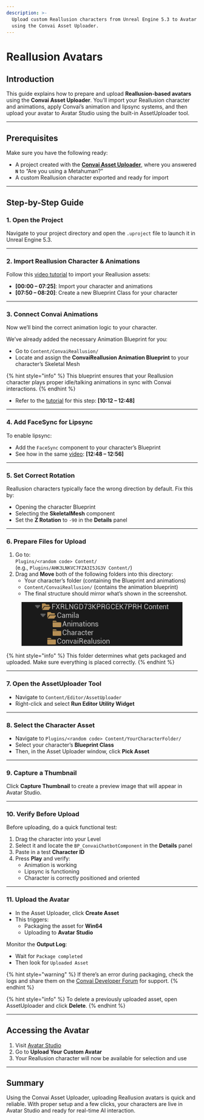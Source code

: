 ```yaml
---
description: >-
  Upload custom Reallusion characters from Unreal Engine 5.3 to Avatar Studio
  using the Convai Asset Uploader.
---
```


# Reallusion Avatars

## Introduction

This guide explains how to prepare and upload **Reallusion-based avatars** using the **Convai Asset Uploader**. You’ll import your Reallusion character and animations, apply Convai’s animation and lipsync systems, and then upload your avatar to Avatar Studio using the built-in AssetUploader tool.

***

## Prerequisites

Make sure you have the following ready:

* A project created with the [**Convai Asset Uploader**](../../../../../asset-uploader.md), where you answered **`N`** to “Are you using a Metahuman?”
* A custom Reallusion character exported and ready for import

***

## Step-by-Step Guide

### 1. Open the Project

Navigate to your project directory and open the `.uproject` file to launch it in Unreal Engine 5.3.

***

### 2. Import Reallusion Character & Animations

Follow this [video tutorial](https://youtu.be/UyxNliF8LKU?feature=shared) to import your Reallusion assets:

* **\[00:00 – 07:25]**: Import your character and animations
* **\[07:50 – 08:20]**: Create a new Blueprint Class for your character

***

### 3. Connect Convai Animations

Now we’ll bind the correct animation logic to your character.

We’ve already added the necessary Animation Blueprint for you:

* Go to `Content/ConvaiReallusion/`
* Locate and assign the **ConvaiReallusion Animation Blueprint** to your character’s Skeletal Mesh

{% hint style="info" %}
This blueprint ensures that your Reallusion character plays proper idle/talking animations in sync with Convai interactions.
{% endhint %}

* Refer to the [tutorial](https://youtu.be/UyxNliF8LKU?feature=shared) for this step: **\[10:12 – 12:48]**

***

### 4. Add FaceSync for Lipsync

To enable lipsync:

* Add the `FaceSync` component to your character’s Blueprint
* See how in the same [video](https://youtu.be/UyxNliF8LKU?feature=shared): **\[12:48 – 12:56]**

***

### 5. Set Correct Rotation

Reallusion characters typically face the wrong direction by default. Fix this by:

* Opening the character Blueprint
* Selecting the **SkeletalMesh** component
* Set the **Z Rotation** to `-90` in the **Details** panel

***

### 6. Prepare Files for Upload

1. Go to:\
   `Plugins/<random code> Content/`\
   (e.g., `Plugins/AHK3LNKVC7FZA3I5JG3V Content/`)
2. Drag and **Move** both of the following folders into this directory:
   * Your character’s folder (containing the Blueprint and animations)
   * `Content/ConvaiReallusion/` (contains the animation blueprint)
   * The final structure should mirror what’s shown in the screenshot.

<figure><img src="../../../../../.gitbook/assets/Screenshot 2025-04-19 143603.png" alt=""><figcaption></figcaption></figure>

{% hint style="info" %}
This folder determines what gets packaged and uploaded. Make sure everything is placed correctly.
{% endhint %}

***

### 7. Open the AssetUploader Tool

* Navigate to `Content/Editor/AssetUploader`
* Right-click and select **Run Editor Utility Widget**

***

### 8. Select the Character Asset

* Navigate to `Plugins/<random code> Content/YourCharacterFolder/`
* Select your character’s **Blueprint Class**
* Then, in the Asset Uploader window, click **Pick Asset**

***

### 9. Capture a Thumbnail

Click **Capture Thumbnail** to create a preview image that will appear in Avatar Studio.

***

### 10. Verify Before Upload

Before uploading, do a quick functional test:

1. Drag the character into your Level
2. Select it and locate the `BP_ConvaiChatbotComponent` in the **Details** panel
3. Paste in a test **Character ID**
4. Press **Play** and verify:
   * Animation is working
   * Lipsync is functioning
   * Character is correctly positioned and oriented

***

### 11. Upload the Avatar

* In the Asset Uploader, click **Create Asset**
* This triggers:
  * Packaging the asset for **Win64**
  * Uploading to **Avatar Studio**

Monitor the **Output Log**:

* Wait for `Package completed`
* Then look for `Uploaded Asset`

{% hint style="warning" %}
If there’s an error during packaging, check the logs and share them on the [Convai Developer Forum](https://forum.convai.com/) for support.
{% endhint %}

{% hint style="info" %}
To delete a previously uploaded asset, open AssetUploader and click **Delete**.
{% endhint %}

***

## Accessing the Avatar

1. Visit [Avatar Studio](https://convai.com/)
2. Go to **Upload Your Custom Avatar**
3. Your Reallusion character will now be available for selection and use

***

## Summary

Using the Convai Asset Uploader, uploading Reallusion avatars is quick and reliable. With proper setup and a few clicks, your characters are live in Avatar Studio and ready for real-time AI interaction.
